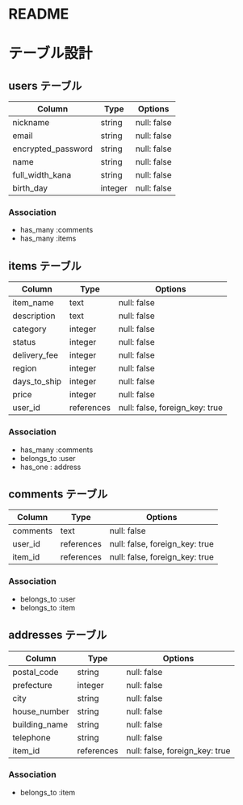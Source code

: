 # README
# テーブル設計

## users テーブル
| Column             | Type     | Options     |
| ------------------ | -------- | ----------- |
| nickname           | string   | null: false |
| email              | string   | null: false |
| encrypted_password | string   | null: false |
| name               | string   | null: false |
| full_width_kana    | string   | null: false |
| birth_day          | integer  | null: false |

### Association
- has_many :comments
- has_many :items

## items テーブル
| Column             | Type       | Options                         |
| ------------------ | ---------- | ------------------------------- |
| item_name          | text       | null: false                     |
| description        | text       | null: false                     |
| category           | integer    | null: false                     |
| status             | integer    | null: false                     |
| delivery_fee       | integer    | null: false                     |
| region             | integer    | null: false                     |
| days_to_ship       | integer    | null: false                     |
| price              | integer    | null: false                     |
| user_id            | references | null: false, foreign_key: true  |

### Association
- has_many :comments
- belongs_to :user
- has_one : address

## comments テーブル
| Column             | Type       | Options                         |
| ------------------ | ---------- | ------------------------------- |
| comments           | text       | null: false                     |
| user_id            | references | null: false, foreign_key: true  |
| item_id            | references | null: false, foreign_key: true  |

### Association
- belongs_to :user
- belongs_to :item

## addresses テーブル
| Column             | Type       | Options                         |
| ------------------ | ---------- | ------------------------------- |
| postal_code        | string     | null: false                     |
| prefecture         | integer    | null: false                     |
| city               | string     | null: false                     |
| house_number       | string     | null: false                     |
| building_name      | string     | null: false                     |
| telephone          | string     | null: false                     |
| item_id            | references | null: false, foreign_key: true  |

### Association
- belongs_to :item